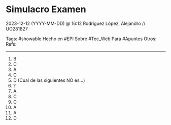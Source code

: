 # Simulacro Examen
2023-12-12 (YYYY-MM-DD) @ 16:12
Rodríguez López, Alejandro // UO281827

Tags:
	#showable
	Hecho en #EPI
	Sobre #Tec_Web 
	Para #Apuntes
	Otros:
	Refs:
 
<hr>

1. B
2. C
3. A
4. C
5. D (Cual de las siguientes NO es...)
6. ?
7. A
8. C
9. C
10. A
11. A
12. D